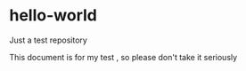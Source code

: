 # hello-world
Just a test repository

This document is for my test , so please don't take it seriously
